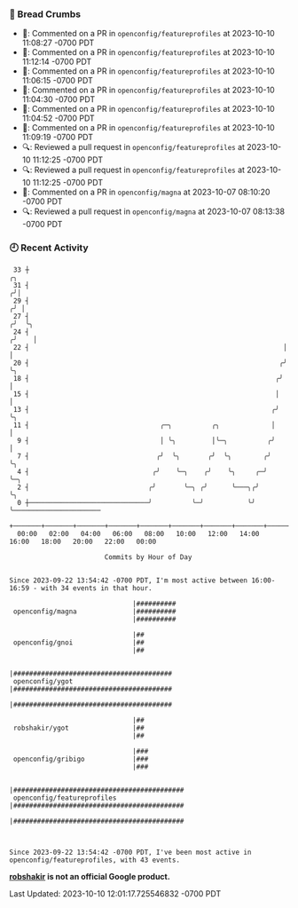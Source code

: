 ### 🍞 Bread Crumbs

 * 💬: Commented on a PR in  `openconfig/featureprofiles` at 2023-10-10 11:08:27 -0700 PDT
 * 💬: Commented on a PR in  `openconfig/featureprofiles` at 2023-10-10 11:12:14 -0700 PDT
 * 💬: Commented on a PR in  `openconfig/featureprofiles` at 2023-10-10 11:06:15 -0700 PDT
 * 💬: Commented on a PR in  `openconfig/featureprofiles` at 2023-10-10 11:04:30 -0700 PDT
 * 💬: Commented on a PR in  `openconfig/featureprofiles` at 2023-10-10 11:04:52 -0700 PDT
 * 💬: Commented on a PR in  `openconfig/featureprofiles` at 2023-10-10 11:09:19 -0700 PDT
 * 🔍: Reviewed a pull request in  `openconfig/featureprofiles` at 2023-10-10 11:12:25 -0700 PDT
 * 🔍: Reviewed a pull request in  `openconfig/featureprofiles` at 2023-10-10 11:12:25 -0700 PDT
 * 💬: Commented on a PR in  `openconfig/magna` at 2023-10-07 08:10:20 -0700 PDT
 * 🔍: Reviewed a pull request in  `openconfig/magna` at 2023-10-07 08:13:38 -0700 PDT

### 🕘 Recent Activity
```
 33 ┼                                                                    ╭╮
 31 ┤                                                                   ╭╯│
 29 ┤                                                                  ╭╯ │
 27 ┤                                                                 ╭╯  ╰╮
 24 ┤                                                                ╭╯    │
 22 ┤                                                                │     │
 20 ┤                                                               ╭╯     ╰╮
 18 ┤                                                              ╭╯       │
 15 ┤                                                              │        │
 13 ┤                                                             ╭╯        ╰╮
 11 ┤                                 ╭─╮          ╭╮             │          │
  9 ┤                                 │ ╰╮         │╰─╮          ╭╯          │
  7 ┤                                ╭╯  ╰╮       ╭╯  ╰╮        ╭╯           ╰╮
  4 ┤                               ╭╯    ╰─╮    ╭╯    ╰╮     ╭─╯             ╰─╮
  2 ┤                              ╭╯       ╰─╮ ╭╯      ╰───╮╭╯                 ╰╮
  0 ┼──────────────────────────────╯          ╰─╯           ╰╯                   ╰──────────────────────
    +───────+───────+───────+───────+───────+───────+───────+───────+───────+───────+───────+───────+────
  00:00   02:00   04:00   06:00   08:00   10:00   12:00   14:00   16:00   18:00   20:00   22:00   00:00   

						Commits by Hour of Day


Since 2023-09-22 13:54:42 -0700 PDT, I'm most active between 16:00-16:59 - with 34 events in that hour.

```



```
                               |##########
 openconfig/magna              |##########
                               |##########

                               |##
 openconfig/gnoi               |##
                               |##

                               |########################################
 openconfig/ygot               |########################################
                               |########################################

                               |##
 robshakir/ygot                |##
                               |##

                               |###
 openconfig/gribigo            |###
                               |###

                               |###########################################
 openconfig/featureprofiles    |###########################################
                               |###########################################



Since 2023-09-22 13:54:42 -0700 PDT, I've been most active in openconfig/featureprofiles, with 43 events.

```
**[robshakir](mailto:robjs@google.com) is not an official Google product.**  


Last Updated: 2023-10-10 12:01:17.725546832 -0700 PDT
